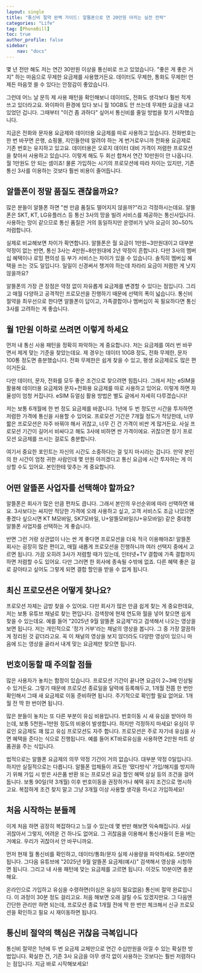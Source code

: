 ```yaml
---
layout: single
title: "통신비 절약 완벽 가이드: 알뜰폰으로 연 20만원 아끼는 실전 전략"
categories: "Life"
tag: [PhoneBill]
toc: true
author_profile: false
sidebar:
    nav: "docs"
---
```

몇 년 전만 해도 저는 연간 30만원 이상을 통신비로 쓰고 있었습니다. "좋은 게 좋은 거지" 하는 마음으로 무제한 요금제를 사용했거든요. 데이터도 무제한, 통화도 무제한! 언제든 마음껏 쓸 수 있다는 안정감이 좋았습니다.

그런데 어느 날 문득 제 사용 패턴을 확인해보니 데이터도, 전화도 생각보다 훨씬 적게 쓰고 있더라고요. 와이파이 환경에 있다 보니 월 10GB도 안 쓰는데 무제한 요금을 내고 있었던 겁니다. 그때부터 "이건 좀 과하다" 싶어서 통신비를 줄일 방법을 찾기 시작했습니다.

지금은 전화와 문자용 요금제와 데이터용 요금제를 따로 사용하고 있습니다. 전화번호는 한 번 바꾸면 은행, 쇼핑몰, 지인들한테 알려야 하는 게 번거로우니까 전화용 요금제로 기존 번호는 유지하고 있고요. 데이터용은 오로지 데이터 대비 가격이 저렴한 프로모션을 찾아서 사용하고 있습니다. 이렇게 해도 두 회선 합쳐서 연간 10만원이 안 나옵니다. 월 1만원도 안 되는 셈이죠! 물론 가입하는 시기의 프로모션에 따라 차이는 있지만, 기존 통신 3사를 이용하는 것보다 훨씬 비용이 줄어듭니다.

## 알뜰폰이 정말 품질도 괜찮을까요?

많은 분들이 알뜰폰 하면 "싼 만큼 품질도 떨어지지 않을까?"라고 걱정하시는데요. 알뜰폰은 SKT, KT, LG유플러스 등 통신 3사의 망을 빌려 서비스를 제공하는 통신사입니다. 사용하는 망이 같으므로 통신 품질은 거의 동일하지만 운영비가 낮아 요금이 30~50% 저렴합니다.

실제로 비교해보면 차이가 확연합니다. 알뜰폰은 월 요금이 1만원~3만원대이고 대부분 약정이 없는 반면, 통신 3사는 4만원~8만원대에 2년 약정이 흔합니다. 다만 3사의 멤버십 혜택이나 로밍 편의성 등 부가 서비스는 차이가 있을 수 있습니다. 솔직히 멤버십 혜택을 쓰는 것도 일입니다. 일일이 신경써서 챙겨야 하는데 차라리 요금이 저렴한 게 낫지 않을까요?

알뜰폰의 가장 큰 장점은 약정 없이 자유롭게 요금제를 변경할 수 있다는 점입니다. 그리고 매월 다양하고 공격적인 프로모션을 진행하기 때문에 선택의 폭이 넓습니다. 통신비 절약을 최우선으로 한다면 알뜰폰이 답이고, 가족결합이나 멤버십이 꼭 필요하다면 통신 3사를 고려하는 게 좋습니다.

## 월 1만원 이하로 쓰려면 이렇게 하세요

먼저 내 통신 사용 패턴을 정확히 파악하는 게 중요합니다. 저는 요금제를 여러 번 바꾸면서 제게 맞는 기준을 찾았는데요. 제 경우는 데이터 10GB 정도, 전화 무제한, 문자 100통 정도면 충분했습니다. 전화 무제한은 쉽게 찾을 수 있고, 평생 요금제로도 많은 편이거든요.

다만 데이터, 문자, 전화를 모두 좋은 조건으로 찾으려면 힘듭니다. 그래서 저는 eSIM을 활용해 데이터용 요금제와 문자+전화용 요금제를 따로 사용하고 있어요. 이렇게 하면 자율성이 엄청 커집니다. eSIM 듀얼심 활용 방법은 별도 글에서 자세히 다루겠습니다!

저는 보통 6개월에 한 번 정도 요금제를 바꿉니다. 1년에 두 번 정도만 시간을 투자하면 저렴한 가격에 통신을 사용할 수 있어요. 프로모션 기간은 7개월 정도가 적당한데, 너무 짧은 프로모션은 자주 바꿔야 해서 귀찮고, 너무 긴 건 가격이 비싼 게 많거든요. 사실 프로모션 기간이 길어서 비싸다고 해도 3사에 비하면 싼 가격이에요. 귀찮으면 장기 프로모션 요금제를 쓰시는 걸로도 충분합니다.

여기서 중요한 포인트는 자신의 시간도 소중하다는 걸 잊지 마시라는 겁니다. 만약 본인의 한 시간이 엄청 귀한 사람인데 몇 만원 아끼겠다고 통신 요금에 시간 투자하는 게 이상할 수도 있어요. 본인한테 맞추는 게 중요합니다.

## 어떤 알뜰폰 사업자를 선택해야 할까요?

알뜰폰은 회사가 많은 만큼 편차도 큽니다. 그래서 본인의 우선순위에 따라 선택하면 돼요. 3사보다는 싸지만 적당한 가격에 오래 사용하고 싶고, 고객 서비스도 조금 나았으면 좋겠다 싶으시면 KT M모바일, SK7모바일, U+알뜰모바일(U+유모바일) 같은 중대형 알뜰폰 사업자를 선택하는 게 좋습니다.

반면 그런 거랑 상관없이 나는 싼 게 좋다면 프로모션을 더욱 적극 이용해야죠! 알뜰폰 회사는 굉장히 많은 편이고, 매월 새롭게 프로모션을 진행하니까 여러 선택지 중에서 고르면 됩니다. 가끔 오히려 3사가 저렴할 때가 있는데, 인터넷+TV 결합에 가족 결합까지 하면 저렴할 수도 있어요. 다만 그러면 한 회사에 종속될 수밖에 없죠. 다른 혜택 좋은 걸로 갈아타고 싶어도 그렇게 되면 결합 할인을 받을 수 없게 됩니다. 

## 최신 프로모션은 어떻게 찾나요?

프로모션 자체는 금방 찾을 수 있어요. 다만 회사가 많은 만큼 쉽게 찾는 게 중요한데요, 저는 보통 유튜브 채널로 찾는 편입니다. 검색창에 현재 연도와 월을 넣어 찾으면 쉽게 찾을 수 있는데요. 예를 들어 "2025년 9월 알뜰폰 요금제"라고 검색해서 나오는 영상을 보면 됩니다. 저는 개인적으로 '정가 거부'라는 채널의 영상을 봅니다. 그 중 가장 깔끔하게 정리된 것 같더라고요. 꼭 이 채널의 영상을 보지 않더라도 다양한 영상이 있으니 마음에 드는 영상을 골라서 내게 맞는 요금제만 찾으면 됩니다. 

## 번호이동할 때 주의할 점들

많은 사용자가 놓치는 함정이 있습니다. 프로모션 기간이 끝나면 요금이 2~3배 인상될 수 있거든요. 그렇기 때문에 프로모션 종료일을 달력에 등록해두고, 1개월 전쯤 한 번만 확인해서 그때 새 요금제로 이동 준비하면 됩니다. 주기적으로 확인할 필요 없어요. 1개월 전 딱 한 번이면 됩니다.

많은 분들이 놓치는 또 다른 부분이 유심 비용입니다. 번호이동 시 새 유심을 받아야 하는데, 보통 5천원~1만원 정도의 비용이 발생합니다. 하지만 걱정하지 마세요! 유심이 무료인 요금제도 꽤 많고 유심 프로모션도 자주 합니다. 프로모션은 주로 자기네 유심을 사면 혜택을 준다는 식으로 진행됩니다. 예를 들어 KT바로유심을 사용하면 2만원 마트 상품권을 주는 식입니다.

법적으로는 알뜰폰 요금제의 의무 약정 기간이 거의 없습니다. 대부분 약정 0일입니다. 하지만 실질적으로는 다릅니다. 알뜰폰 업체들이 과도한 '떴다방식' 가입/해지를 방지하기 위해 가입 시 받은 사은품 반환 또는 프로모션 요금 할인 혜택 상실 등의 조건을 걸어둡니다. 보통 90일(약 3개월) 이후 번호이동을 권장하거나 혜택 유지 조건으로 명시하고요. 복잡하게 조건 찾지 말고 그냥 3개월 이상 사용할 생각을 하시고 가입하세요!

## 처음 시작하는 분들께

이게 처음 하면 굉장히 복잡하다고 느낄 수 있는데 몇 번만 해보면 익숙해집니다. 사실 귀찮아서 그렇지, 어려운 건 하나도 없어요. 그 귀찮음을 이용해서 통신사들이 돈을 버는 거예요. 우리가 귀찮아서 안 바꾸니까요.

먼저 현재 월 통신비를 확인하고, 데이터/통화/문자 실제 사용량을 파악하세요. 5분이면 됩니다. 그다음 유튜브에 "2025년 9월 알뜰폰 요금제(예시)" 검색해서 영상을 시청하면 됩니다. 그리고 내 사용 패턴에 맞는 요금제를 고르면 됩니다. 이것도 10분이면 충분해요.

온라인으로 가입하고 유심을 수령하면(이심은 유심이 필요없음) 통신비 절약 완료입니다. 이 과정이 30분 정도 걸리고요. 처음 해보면 오래 걸릴 수도 있겠지만요. 그 다음엔 간단한 관리만 하면 되는데, 프로모션 종료 1개월 전에 딱 한 번만 체크해서 신규 프로모션을 확인하고 필요 시 재이동하면 됩니다.

## 통신비 절약의 핵심은 귀찮음 극복입니다

통신비 절약은 1년에 두 번 요금제 교체만으로 연간 수십만원을 아낄 수 있는 확실한 방법입니다. 확실한 건, 기존 3사 요금을 아무 생각 없이 사용하는 것보다는 훨씬 저렴하다는 점입니다. 지금 바로 시작해보세요!